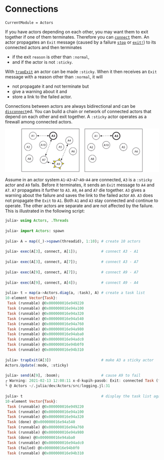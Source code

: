 # Connections

```@meta
CurrentModule = Actors
```

If you have actors depending on each other, you may want them to exit together if one of them terminates. Therefore you can [`connect`](@ref) them. An actor propagates an `Exit` message (caused by a failure [`stop`](@ref) or [`exit!`](@ref)) to its connected actors and then terminates

- if the exit `reason` is other than `:normal`,
- and if the actor is not `:sticky`.

With [`trapExit`](@ref) an actor can be made `:sticky`. When it then receives an `Exit` message with a reason other than `:normal`, it will

- not propagate it and not terminate but
- give a warning about it and
- store a link to the failed actor.

Connections between actors are always bidirectional and can be [`disconnect`](@ref)ed. You can build a chain or network of connected actors that depend on each other and exit together. A `:sticky` actor operates as a firewall among connected actors.

![connection](assets/connect.svg)

Assume in an actor system `A1`-`A3`-`A7`-`A9`-`A4` are connected, `A3` is a `:sticky` actor and `A9` fails. Before it terminates, it sends an `Exit` message to `A4` and `A7`. `A7` propagates it further to `A3`. `A9`, `A4` and `A7` die together. `A3` gives a warning about the failure and saves the link to the failed actor `A9`. `A3` does not propagate the `Exit` to `A1`. Both `A1` and `A3` stay connected and continue to operate. The other actors are separate and are not affected by the failure. This is illustrated in the following script:

```julia
julia> using Actors, .Threads

julia> import Actors: spawn

julia> A = map((_)->spawn(threadid), 1:10); # create 10 actors

julia> exec(A[3], connect, A[1]);           # connect A3 - A1

julia> exec(A[3], connect, A[7]);           # connect A3 - A7

julia> exec(A[9], connect, A[7]);           # connect A9 - A7

julia> exec(A[9], connect, A[4]);           # connect A9 - A4

julia> t = map(a->Actors.diag(a, :task), A) # create a task list
10-element Vector{Task}:
 Task (runnable) @0x000000016e949220
 Task (runnable) @0x000000016e94a100
 Task (runnable) @0x000000016e94a320
 Task (runnable) @0x000000016e94a540
 Task (runnable) @0x000000016e94a760
 Task (runnable) @0x000000016e94a980
 Task (runnable) @0x000000016e94aba0
 Task (runnable) @0x000000016e94adc0
 Task (runnable) @0x000000016e94b0f0
 Task (runnable) @0x000000016e94b310

julia> trapExit(A[3])                       # make A3 a sticky actor
Actors.Update(:mode, :sticky)

julia> send(A[9], :boom);                   # cause A9 to fail
┌ Warning: 2021-02-13 12:08:11 x-d-kupih-pasob: Exit: connected Task (failed) @0x000000016e94b0f0, MethodError(Base.Threads.threadid, (:boom,), 0x0000000000007447)
└ @ Actors ~/.julia/dev/Actors/src/logging.jl:31

julia> t                                    # display the task list again
10-element Vector{Task}:
 Task (runnable) @0x000000016e949220
 Task (runnable) @0x000000016e94a100
 Task (runnable) @0x000000016e94a320
 Task (done) @0x000000016e94a540
 Task (runnable) @0x000000016e94a760
 Task (runnable) @0x000000016e94a980
 Task (done) @0x000000016e94aba0
 Task (runnable) @0x000000016e94adc0
 Task (failed) @0x000000016e94b0f0
 Task (runnable) @0x000000016e94b310
```
